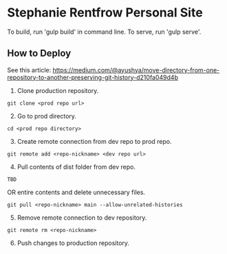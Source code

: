 # Stephanie Rentfrow Personal Site
To build, run 'gulp build' in command line. To serve, run 'gulp serve'.

## How to Deploy
See this article: https://medium.com/@ayushya/move-directory-from-one-repository-to-another-preserving-git-history-d210fa049d4b

1. Clone production repository.
```
git clone <prod repo url>
```

2. Go to prod directory.
```
cd <prod repo directory>
```

3. Create remote connection from dev repo to prod repo.
```
git remote add <repo-nickname> <dev repo url>
```

4. Pull contents of dist folder from dev repo.
```
TBD
```
OR entire contents and delete unnecessary files.
```
git pull <repo-nickname> main --allow-unrelated-histories
```

5. Remove remote connection to dev repository.
```
git remote rm <repo-nickname>
```

6. Push changes to production repository.
